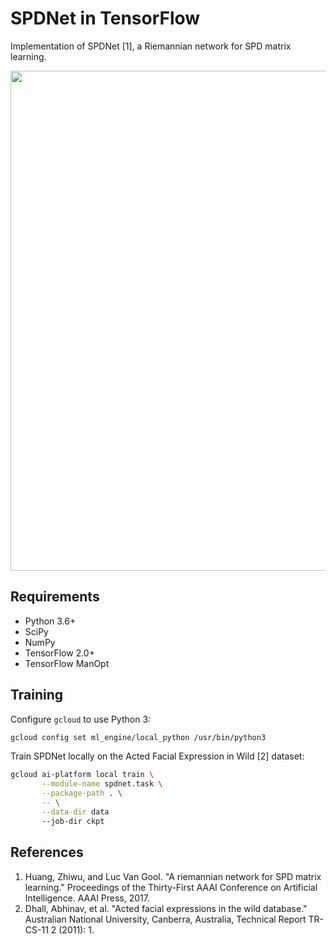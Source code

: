 # SPDNet in TensorFlow

Implementation of SPDNet [1], a Riemannian network for SPD matrix learning.

<img align="center" width="800" src="https://github.com/master/tensorflow-riemopt/blob/master/examples/spdnet/spdnet.png?raw=true">

## Requirements

 * Python 3.6+
 * SciPy
 * NumPy
 * TensorFlow 2.0+
 * TensorFlow ManOpt

## Training

Configure `gcloud` to use Python 3:

```bash
gcloud config set ml_engine/local_python /usr/bin/python3
```

Train SPDNet locally on the Acted Facial Expression in Wild [2] dataset:

```bash
gcloud ai-platform local train \
       --module-name spdnet.task \
       --package-path . \
       -- \
       --data-dir data
       --job-dir ckpt
```

## References

 1. Huang, Zhiwu, and Luc Van Gool. "A riemannian network for SPD matrix
 learning." Proceedings of the Thirty-First AAAI Conference on Artificial
 Intelligence. AAAI Press, 2017.
 2. Dhall, Abhinav, et al. "Acted facial expressions in the wild database."
 Australian National University, Canberra, Australia, Technical Report
 TR-CS-11 2 (2011): 1.
